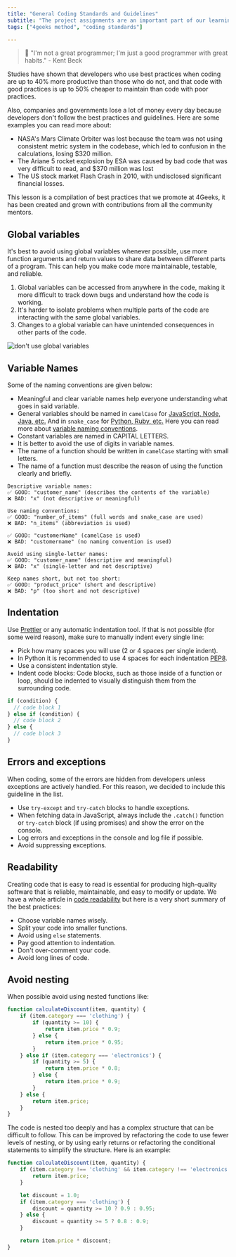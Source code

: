 ```yaml
---
title: "General Coding Standards and Guidelines"
subtitle: "The project assignments are an important part of our learning method; these lessons will show you what to expect and why they matter so much."
tags: ["4geeks method", "coding standards"]

---
```


>  🤯 "I'm not a great programmer; I'm just a good programmer with great habits." - Kent Beck

Studies have shown that developers who use best practices when coding are up to 40% more productive than those who do not, and that code with good practices is up to 50% cheaper to maintain than code with poor practices. 

Also, companies and governments lose a lot of money every day because developers don't follow the best practices and guidelines. Here are some examples you can read more about:

- NASA's Mars Climate Orbiter was lost because the team was not using consistent metric system in the codebase, which led to confusion in the calculations, losing $320 million.
- The Ariane 5 rocket explosion by ESA was caused by bad code that was very difficult to read, and $370 million was lost
- The US stock market Flash Crash in 2010, with undisclosed significant financial losses.

This lesson is a compilation of best practices that we promote at 4Geeks, it has been created and grown with contributions from all the community mentors.

## Global variables
It's best to avoid using global variables whenever possible, use more function arguments and return values to share data between different parts of a program. This can help you make code more maintainable, testable, and reliable.

1. Global variables can be accessed from anywhere in the code, making it more difficult to track down bugs and understand how the code is working.
2. It's harder to isolate problems when multiple parts of the code are interacting with the same global variables.
3. Changes to a global variable can have unintended consequences in other parts of the code.

![don't use global variables](https://breathecode.herokuapp.com/v1/media/file/dont-use-global-variables-png?)

## Variable Names
Some of the naming conventions are given below:

- Meaningful and clear variable names help everyone understanding what goes in said variable.
- General variables should be named in `camelCase` for [JavaScript, Node, Java, etc.](https://en.wikipedia.org/wiki/Camel_case) And in `snake_case` for [Python, Ruby, etc.](https://en.wikipedia.org/wiki/Snake_case) Here you can read more about [variable naming conventions](https://4geeks.com/lesson/variable-naming-conventions).
- Constant variables are named in CAPITAL LETTERS.
- It is better to avoid the use of digits in variable names.
- The name of a function should be written in `camelCase` starting with small letters.
- The name of a function must describe the reason of using the function clearly and briefly.

```text
Descriptive variable names:
✅ GOOD: "customer_name" (describes the contents of the variable)
❌ BAD: "x" (not descriptive or meaningful)

Use naming conventions:
✅ GOOD: "number_of_items" (full words and snake_case are used)
❌ BAD: "n_items" (abbreviation is used)

✅ GOOD: "customerName" (camelCase is used)
❌ BAD: "customername" (no naming convention is used)

Avoid using single-letter names:
✅ GOOD: "customer_name" (descriptive and meaningful)
❌ BAD: "x" (single-letter and not descriptive)

Keep names short, but not too short:
✅ GOOD: "product_price" (short and descriptive)
❌ BAD: "p" (too short and not descriptive)
```

## Indentation

Use [Prettier](https://prettier.io/) or any automatic indentation tool. If that is not possible (for some weird reason), make sure to manually indent every single line:

- Pick how many spaces you will use (2 or 4 spaces per single indent).
- In Python it is recommended to use 4 spaces for each indentation [PEP8](https://peps.python.org/pep-0008/#indentation).
- Use a consistent indentation style.
- Indent code blocks: Code blocks, such as those inside of a function or loop, should be indented to visually distinguish them from the surrounding code.

```javascript
if (condition) {
  // code block 1
} else if (condition) {
  // code block 2
} else {
  // code block 3
}
```

## Errors and exceptions
When coding, some of the errors are hidden from developers unless exceptions are actively handled. For this reason, we decided to include this guideline in the list.

- Use `try-except` and `try-catch` blocks to handle exceptions.
- When fetching data in JavaScript, always include the `.catch()` function or `try-catch` block (if using promises) and show the error on the console.
- Log errors and exceptions in the console and log file if possible.
- Avoid suppressing exceptions.

## Readability

Creating code that is easy to read is essential for producing high-quality software that is reliable, maintainable, and easy to modify or update. We have a whole article in [code readability](https://4geeks.com/lesson/what-is-and-how-to-improve-code-readability) but here is a very short summary of the best practices:

- Choose variable names wisely.
- Split your code into smaller functions.
- Avoid using `else` statements.
- Pay good attention to indentation.
- Don't over-comment your code.
- Avoid long lines of code.

## Avoid nesting

When possible avoid using nested functions like:

```js
function calculateDiscount(item, quantity) {
    if (item.category === 'clothing') {
        if (quantity >= 10) {
            return item.price * 0.9;
        } else {
            return item.price * 0.95;
        }
    } else if (item.category === 'electronics') {
        if (quantity >= 5) {
            return item.price * 0.8;
        } else {
            return item.price * 0.9;
        }
    } else {
        return item.price;
    }
}
```

The code is nested too deeply and has a complex structure that can be difficult to follow. This can be improved by refactoring the code to use fewer levels of nesting, or by using early returns or refactoring the conditional statements to simplify the structure. Here is an example:

```js
function calculateDiscount(item, quantity) {
    if (item.category !== 'clothing' && item.category !== 'electronics') {
        return item.price;
    }

    let discount = 1.0;
    if (item.category === 'clothing') {
        discount = quantity >= 10 ? 0.9 : 0.95;
    } else {
        discount = quantity >= 5 ? 0.8 : 0.9;
    }

    return item.price * discount;
}
```
